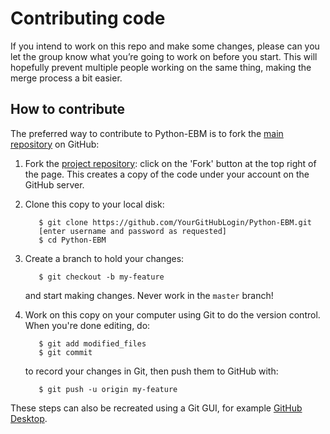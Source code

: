 Contributing code
=================

If you intend to work on this repo and make some changes, please can you let the 
group know what you’re going to work on before you start. This will hopefully 
prevent multiple people working on the same thing, making the merge process a 
bit easier.

How to contribute
-----------------
The preferred way to contribute to Python-EBM is to fork the 
[main repository](https://github.com/ucl-mig/Python-EBM) on
GitHub:

1. Fork the [project repository](https://github.com/ucl-mig/Python-EBM):
   click on the 'Fork' button at the top right of the page. This creates
   a copy of the code under your account on the GitHub server.

2. Clone this copy to your local disk:

          $ git clone https://github.com/YourGitHubLogin/Python-EBM.git
          [enter username and password as requested]
          $ cd Python-EBM

3. Create a branch to hold your changes:

          $ git checkout -b my-feature

   and start making changes. Never work in the ``master`` branch!

4. Work on this copy on your computer using Git to do the version
   control. When you're done editing, do:

          $ git add modified_files
          $ git commit

   to record your changes in Git, then push them to GitHub with:

          $ git push -u origin my-feature

These steps can also be recreated using a Git GUI, for example 
[GitHub Desktop](https://desktop.github.com/).
